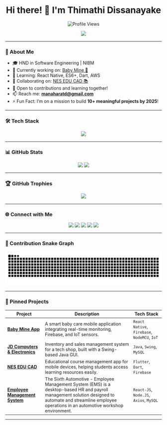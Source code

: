 <h1 align="center">Hi there! 👋 I'm Thimathi Dissanayake</h1>

<p align="center">
  <img src="https://komarev.com/ghpvc/?username=thimathi&label=Profile%20views&color=0e75b6&style=flat" alt="Profile Views" />
</p>

<p align="center">
  <img src="https://readme-typing-svg.herokuapp.com?size=22&center=true&width=700&lines=Aspiring+Software+Engineer;Passionate+Mobile+App+Developer;React+Native+|+Spring+Boot+|+C#+|+Firebase+|+Node.js;Life-long+Learner+|+Open+Source+Enthusiast" />
</p>

---

### 🚀 About Me

- 🎓 HND in Software Engineering | NIBM  
- 🔭 Currently working on: [Baby Mine 👶](https://github.com/thimathi/BabyCareApp?tab=readme-ov-file)  
- 🌱 Learning: React Native, ES6+, Dart, AWS  
- 🤝 Collaborating on: [NES EDU CAD 📚](https://github.com/Bhanu2001829/MAD-project)  
- 🧩 Open to contributions and learning together!  
- 📫 Reach me: **manaharatd@gmail.com**  
- ⚡ Fun Fact: I’m on a mission to build **10+ meaningful projects by 2025**!

---

### 🛠️ Tech Stack

<p align="center">
  <img src="https://skillicons.dev/icons?i=java,spring,react,flutter,php,python,dart,js,ts,nodejs,git,github,mysql,mongodb,postgres,linux,vscode,aws" />
</p>

---

### 📊 GitHub Stats

<p align="center">
  <img src="https://github-readme-stats.vercel.app/api?username=thimathi&show_icons=true&theme=radical" height="150" />
  <img src="https://github-readme-streak-stats.herokuapp.com/?user=thimathi&theme=radical" height="150" />
</p>

---

### 🏆 GitHub Trophies

<p align="center">
  <img src="https://github-profile-trophy.vercel.app/?username=thimathi&theme=radical&no-frame=true&margin-w=10" />
</p>

---

### 🌐 Connect with Me

<p align="center">
  <a href="https://linkedin.com/in/thimathi"><img src="https://img.shields.io/badge/LinkedIn-blue?logo=linkedin&logoColor=white" /></a>
  <a href="https://kaggle.com/thimathimdissanayake"><img src="https://img.shields.io/badge/Kaggle-20BEFF?logo=kaggle&logoColor=white" /></a>
  <a href="https://fb.com/mrthimmm"><img src="https://img.shields.io/badge/Facebook-1877F2?logo=facebook&logoColor=white" /></a>
  <a href="https://instagram.com/thimmm"><img src="https://img.shields.io/badge/Instagram-E4405F?logo=instagram&logoColor=white" /></a>
  <a href="https://www.youtube.com/c/daysofthim"><img src="https://img.shields.io/badge/YouTube-FF0000?logo=youtube&logoColor=white" /></a>
</p>

---

### 🐍 Contribution Snake Graph

<p align="center">
  <img src="https://raw.githubusercontent.com/thimathi/thimathi/output/snake.svg" alt="snake animation" />
</p>

---

### 📌 Pinned Projects

| Project | Description | Tech Stack |
|--------|-------------|------------|
| [**Baby Mine App**](https://github.com/thimathi/BabyCareApp) | A smart baby care mobile application integrating real-time monitoring, Firebase, and IoT sensors. | `React Native`, `Firebase`, `NodeMCU`, `IoT` |
| [**JD Computers & Electronics**](https://github.com/thimathi/JD_Computers_And_Electronics) | Inventory and sales management system for a tech shop, built with a Swing-based Java GUI. | `Java`, `Swing`, `MySQL` |
| [**NES EDU CAD**](https://github.com/Bhanu2001829/MAD-project) | Educational course management app for mobile devices, helping students access learning resources easily. | `Flutter`, `Dart`, `Firebase` |
| [**Employee Management System**](https://github.com/thimathi/the_sixth_automotive) | The Sixth Automotive - Employee Management System (EMS) is a desktop-based HR and payroll management solution designed to automate and streamline employee operations in an automotive workshop environment. | `React-JS`, `Node.JS`, `Axios`, `MySQL` |

---
